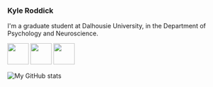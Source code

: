 <!---

- 👋 Hi, I’m @KyleOfCanada
- 👀 I’m interested in ...
- 🌱 I’m currently learning ...
- 💞️ I’m looking to collaborate on ...
- 📫 How to reach me ...


KyleOfCanada/KyleOfCanada is a ✨ special ✨ repository because its `README.md` (this file) appears on your GitHub profile.
You can click the Preview link to take a look at your changes.
--->

### Kyle Roddick

I'm a graduate student at Dalhousie University, in the Department of Psychology and Neuroscience.

[<img src="https://camo.githubusercontent.com/fcb03fb61136ea628ef5f032737ff4306b2298f039befe527fc9770e3063e825/68747470733a2f2f6564656e742e6769746875622e696f2f537570657254696e7949636f6e732f696d616765732f7376672f7265736561726368676174652e737667" width="48">](https://www.researchgate.net/profile/Kyle-Roddick)
[<img src="https://camo.githubusercontent.com/5808b12f03309dbb390b4dcabd0fc9fbdc17d0338986ee4100ea92d6c0aa6f4e/68747470733a2f2f6564656e742e6769746875622e696f2f537570657254696e7949636f6e732f696d616765732f7376672f6f726369642e737667" width="48">](https://orcid.org/0000-0003-2701-8166)
[<img src="https://camo.githubusercontent.com/65ca529d83a419dfbd79954c683f2f928b3e7147433bbfa71f0ddf6824fbe01b/68747470733a2f2f6564656e742e6769746875622e696f2f537570657254696e7949636f6e732f696d616765732f7376672f676f6f676c655f7363686f6c61722e737667" width="48">](https://scholar.google.ca/citations?user=mhLLVXMAAAAJ&hl=en)

![My GitHub stats](https://github-readme-stats.vercel.app/api?username=KyleOfCanada&count_private=true&theme=dark)
